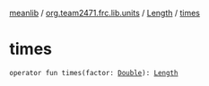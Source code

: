 [meanlib](../../index.md) / [org.team2471.frc.lib.units](../index.md) / [Length](index.md) / [times](./times.md)

# times

`operator fun times(factor: `[`Double`](https://kotlinlang.org/api/latest/jvm/stdlib/kotlin/-double/index.html)`): `[`Length`](index.md)